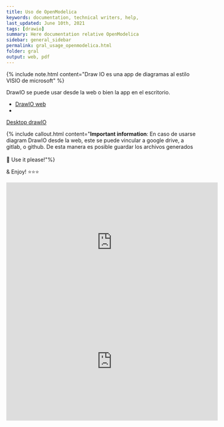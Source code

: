 ```yaml
---
title: Uso de OpenModelica
keywords: documentation, technical writers, help, 
last_updated: June 10th, 2021
tags: [drawio]
summary: Here documentation relative OpenModelica
sidebar: general_sidebar
permalink: gral_usage_openmodelica.html
folder: gral
output: web, pdf
---
```


{% include note.html content="Draw IO es una app de diagramas al estilo VISIO de microsoft" %}

DrawIO se puede usar desde la web o bien la app en el escritorio.

- [DrawIO web](https://app.diagrams.net/)
- <div class="alert alert-success" role="alert"><i class="fa fa-download fa-lg"></i>
<a alt='desktop drawIO' href='https://github.com/jgraph/drawio-desktop/releases/tag/v14.1.8'> Desktop drawIO</a></div>

{% include callout.html content="**Important information**: En caso de usarse diagram DrawIO desde la web, este se puede vincular a google drive, a gitlab, o github. De esta manera es posible guardar los archivos generados
<br/><br/>
🎨 Use it please!"%}

&  Enjoy! ⭐⭐⭐

<iframe width="560" height="315" src="https://www.youtube.com/embed/KoVIgbDzqn8" title="YouTube video player" frameborder="0" allow="accelerometer; autoplay; clipboard-write; encrypted-media; gyroscope; picture-in-picture" allowfullscreen></iframe>

<iframe width="560" height="315" src="https://www.youtube.com/embed/-0qxOIP05tw" title="YouTube video player" frameborder="0" allow="accelerometer; autoplay; clipboard-write; encrypted-media; gyroscope; picture-in-picture" allowfullscreen></iframe>